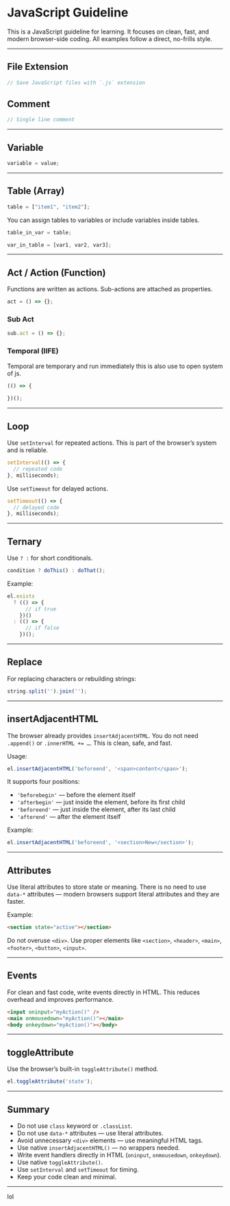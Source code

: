 <link rel="preload" as="style" href="https://actwu.github.io/md.css"/>  
<link rel="stylesheet" href="https://actwu.github.io/md.css"/>  

# JavaScript Guideline

This is a JavaScript guideline for learning.
It focuses on clean, fast, and modern browser-side coding.
All examples follow a direct, no-frills style.

---

## File Extension

```javascript
// Save JavaScript files with `.js` extension
```

## Comment

```javascript
// Single line comment
```

---

## Variable

```javascript
variable = value;
```

---

## Table (Array)

```javascript
table = ["item1", "item2"];
```

You can assign tables to variables or include variables inside tables.

```javascript
table_in_var = table;

var_in_table = [var1, var2, var3];
```

---

## Act / Action (Function)

Functions are written as actions. Sub-actions are attached as properties.

```javascript
act = () => {};
```

### Sub Act
```javascript
sub.act = () => {};
```

### Temporal (IIFE)

Temporal are temporary and run immediately this is also use to open system of js.

```javascript
(() => {
  
})();
```

---

## Loop

Use `setInterval` for repeated actions.
This is part of the browser’s system and is reliable.

```javascript
setInterval(() => {
  // repeated code
}, milliseconds);
```

Use `setTimeout` for delayed actions.

```javascript
setTimeout(() => {
  // delayed code
}, milliseconds);
```

---

## Ternary

Use `? :` for short conditionals.

```javascript
condition ? doThis() : doThat();
```

Example:

```javascript
el.exists
  ? (() => {
      // if true
    })()
  : (() => {
      // if false
    })();
```

---

## Replace

For replacing characters or rebuilding strings:

```javascript
string.split('').join('');
```

---

## insertAdjacentHTML

The browser already provides `insertAdjacentHTML`.
You do not need `.append()` or `.innerHTML += …`.
This is clean, safe, and fast.

Usage:

```javascript
el.insertAdjacentHTML('beforeend', '<span>content</span>');
```

It supports four positions:

* `'beforebegin'` — before the element itself
* `'afterbegin'` — just inside the element, before its first child
* `'beforeend'` — just inside the element, after its last child
* `'afterend'` — after the element itself

Example:

```javascript
el.insertAdjacentHTML('beforeend', '<section>New</section>');
```

---

## Attributes

Use literal attributes to store state or meaning.
There is no need to use `data-*` attributes — modern browsers support literal attributes and they are faster.

Example:

```html
<section state="active"></section>
```

Do not overuse `<div>`. Use proper elements like `<section>`, `<header>`, `<main>`, `<footer>`, `<button>`, `<input>`.

---

## Events

For clean and fast code, write events directly in HTML.
This reduces overhead and improves performance.

```html
<input oninput="myAction()" />
<main onmousedown="myAction()"></main>
<body onkeydown="myAction()"></body>
```

---

## toggleAttribute

Use the browser’s built-in `toggleAttribute()` method.

```javascript
el.toggleAttribute('state');
```

---

## Summary

* Do not use `class` keyword or `.classList`.
* Do not use `data-*` attributes — use literal attributes.
* Avoid unnecessary `<div>` elements — use meaningful HTML tags.
* Use native `insertAdjacentHTML()` — no wrappers needed.
* Write event handlers directly in HTML (`oninput`, `onmousedown`, `onkeydown`).
* Use native `toggleAttribute()`.
* Use `setInterval` and `setTimeout` for timing.
* Keep your code clean and minimal.

---

lol
